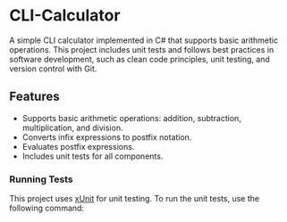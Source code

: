 # CLI-Calculator

A simple CLI calculator implemented in C# that supports basic arithmetic operations. This project includes unit tests and follows best practices in software development, such as clean code principles, unit testing, and version control with Git.

## Features

- Supports basic arithmetic operations: addition, subtraction, multiplication, and division.
- Converts infix expressions to postfix notation.
- Evaluates postfix expressions.
- Includes unit tests for all components.

### Running Tests

This project uses [xUnit](https://xunit.net/) for unit testing. To run the unit tests, use the following command:
